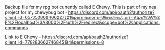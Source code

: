 Backup file for my rpg bot currently called E Chewy. 
This is part of my nea project for my chewybug bot - https://discord.com/api/oauth2/authorize?client_id=857350808466227221&permissions=8&redirect_uri=https%3A%2F%2Flocalhost%3A3000%2Fauth%2Fredirect&scope=bot%20applications.commands

Link to E Chewy - https://discord.com/api/oauth2/authorize?client_id=778283662746845184&permissions=8
